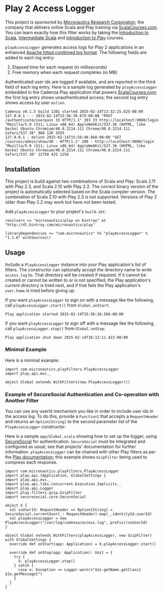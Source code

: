 # Play 2 Access Logger #

This project is sponsored by [Micronautics Research Corporation](http://www.micronauticsresearch.com/),
the company that delivers online Scala and Play training via [ScalaCourses.com](http://ScalaCourses.com).
You can learn exactly how this filter works by taking the [Introduction to Scala](http://localhost:9000/showCourse/40),
[Intermediate Scala](http://localhost:9000/showCourse/45) and [Introduction to Play](http://localhost:9000/showCourse/39) courses.

`playAccessLogger` generates access logs for Play 2 applications in an enhanced
[Apache httpd combined log format](http://httpd.apache.org/docs/2.2/logs.html#combined).
The following fields are added to each log entry:
 1. Elapsed time for each request (in milliseconds)
 1. Free memory when each request completes (in MB)

Authenticated user ids are logged if available, and are reported in the third field of each log entry.
Here is a sample log generated by `playAccessLogger` embedded in the Cadenza Play application that powers
[ScalaCourses.com](http://ScalaCourses.com);
the first log entry shows unauthenticated access; the second log entry shows access by user `mslinn`.

````
Cadenza v0.1.5 build 1381 started 2015-02-14T13:32:25.825-08:00
127.0.0.1 - - 2015-02-14T15:56:39.675-08:00 "POST /authenticate/userpass 33 HTTP/1.1" 303 33 http://localhost:9000/login "Mozilla/5.0 (X11; Linux x86_64) AppleWebKit/537.36 (KHTML, like Gecko) Ubuntu Chromium/40.0.2214.111 Chrome/40.0.2214.111 Safari/537.36" 988 126 1555
127.0.0.1 - mslinn 2015-02-14T15:56:40.668-08:00 "GET /courses/admin/show/40 - HTTP/1.1" 200 - http://localhost:9000/login "Mozilla/5.0 (X11; Linux x86_64) AppleWebKit/537.36 (KHTML, like Gecko) Ubuntu Chromium/40.0.2214.111 Chrome/40.0.2214.111 Safari/537.36" 12750 425 1256
````

## Installation ##
This project is build against two combinations of Scala and Play: Scala 2.11 with Play 2.3, and Scala 2.10 with Play 2.2.
The correct binary version of the project is automatically selected based on the Scala compiler version.
The combination of Scala 2.10 with Play 2.3 is not supported.
Versions of Play 2 older than Play 2.2 may work but have not been tested.

Add `playAccessLogger` to your project's `build.sbt`:

    resolvers += "micronautics/play on bintray" at "http://dl.bintray.com/micronautics/play"

    libraryDependencies += "com.micronautics" %% "playAccessLogger" % "1.1.0" withSources()

## Usage ##
Include a `PlayAccessLogger` instance into your Play application's list of filters.
The constructor can optionally accept the directory name to write `access.log` to.
That directory will be created if required.
If it cannot be created or cannot be written to or is not specified, the Play application's current directory is tried next,
and if that fails the Play application's `user.home` is tried before giving up.

If you want `playAccessLogger` to sign on with a message like the following, call `playAccessLogger.start()` from `Global.onStart`:

    Play application started 2015-02-14T15:56:18.566-08:00

If you want `playAccessLogger` to sign off with a message like the following, call `playAccessLogger.stop()` from `Global.onStop`:

    Play application shut down 2015-02-14T16:12:11.423-08:00

### Minimal Example ###
Here is a minimal example:

````
import com.micronautics.playFilters.PlayAccessLogger
import play.api.mvc._

object Global extends WithFilters(new PlayAccessLogger())
````

### Example of SecureSocial Authentication and Co-operation with Another Filter ###
You can use any userId mechanism you like in order to include user ids in the access log.
To do this, provide a `Function1` that accepts a `RequestHeader` and returns an `Option[String]` to the second parameter list of the `PlayAccessLogger` constructor.

Here is a sample `app/Global.scala` showing how to set up the logger, using [SecureSocial](http://securesocial.ws/) for authentication.
`SecureSocial` must be integrated and configured as usual; see that projects' documentation for further information.
`playAccessLogger` can be chained with other Play filters as per the
[Play documentation](https://www.playframework.com/documentation/2.3.x/ScalaHttpFilters);
this example shows `GzipFilter` being used to compress each response.

````
import com.micronautics.playFilters.PlayAccessLogger
import play.api.{Application, GlobalSettings }
import play.api.mvc._
import play.api.libs.concurrent.Execution.Implicits._
import play.api.Logger
import play.filters.gzip.GzipFilter
import securesocial.core.SecureSocial

object X {
  val ssUserId: RequestHeader => Option[String] = SecureSocial.currentUser(_: RequestHeader).map(_.identityId.userId)
  val playAccessLogger = new PlayAccessLogger("/var/log/cadenza/access.log", prefix)(ssUserId)
}

object Global extends WithFilters(playAccessLogger, new GzipFilter) with GlobalSettings {
  override def onStart(app: Application) = X.playAccessLogger.start()

  override def onStop(app: Application): Unit = {
    try {
      X. playAccessLogger.stop()
    } catch {
      case e: Exception => Logger.warn(s"${e.getName.getClass} ${e.getMessage}")
    }
  }
}
````
